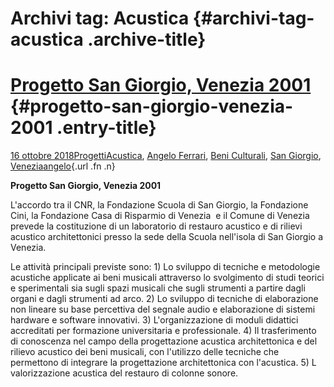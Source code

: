 Archivi tag: Acustica {#archivi-tag-acustica .archive-title}
=====================

[Progetto San Giorgio, Venezia 2001](indexe49d.html?p=1636) {#progetto-san-giorgio-venezia-2001 .entry-title}
===========================================================

[16 ottobre 2018](indexe49d.html?p=1636 "Permalink a Progetto San Giorgio, Venezia 2001")[Progetti](index0b40.html?cat=9)[Acustica](indexa1b9.html?tag=acustica), [Angelo Ferrari](indexdddd.html?tag=angelo-ferrari), [Beni Culturali](index883e.html?tag=beni-culturali), [San Giorgio](index4a7a.html?tag=san-giorgio), [Venezia](index05f5.html?tag=venezia)[angelo](indexcd64.html?author=1 "Vedi tutti gli articoli di angelo"){.url .fn .n}

**Progetto San Giorgio, Venezia 2001**

L'accordo tra il CNR, la Fondazione Scuola di San Giorgio, la Fondazione Cini, la Fondazione Casa di Risparmio di Venezia  e il Comune di Venezia prevede la costituzione di un laboratorio di restauro acustico e di rilievi acustico architettonici presso la sede della Scuola nell'isola di San Giorgio a Venezia.

Le attività principali previste sono: 1) Lo sviluppo di tecniche e metodologie acustiche applicate ai beni musicali attraverso lo svolgimento di studi teorici e sperimentali sia sugli spazi musicali che sugli strumenti a partire dagli organi e dagli strumenti ad arco. 2) Lo sviluppo di tecniche di elaborazione non lineare su base percettiva del segnale audio e elaborazione di sistemi hardware e software innovativi. 3) L'organizzazione di moduli didattici accreditati per formazione universitaria e professionale. 4) Il trasferimento di conoscenza nel campo della progettazione acustica architettonica e del rilievo acustico dei beni musicali, con l'utilizzo delle tecniche che permettono di integrare la progettazione architettonica con l'acustica. 5) L valorizzazione acustica del restauro di colonne sonore.
